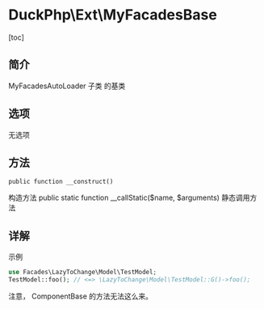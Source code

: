 # DuckPhp\Ext\MyFacadesBase
[toc]

## 简介
MyFacadesAutoLoader 子类 的基类
## 选项

无选项
## 方法

    public function __construct()
构造方法
    public static function __callStatic($name, $arguments)
静态调用方法



## 详解


示例

```php
use Facades\LazyToChange\Model\TestModel;
TestModel::foo(); // <=> \LazyToChange\Model\TestModel::G()->foo();
```
注意， ComponentBase 的方法无法这么来。

